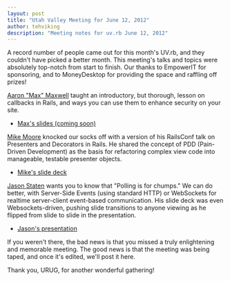 ```yaml
---
layout: post
title: "Utah Valley Meeting for June 12, 2012"
author: tehviking
description: "Meeting notes for uv.rb June 12, 2012"
---
```

A record number of people came out for this month's UV.rb, and they couldn't have picked a better month. This meeting's talks and topics were absolutely top-notch from start to finish. Our thanks to EmpowerIT for sponsoring, and to MoneyDesktop for providing the space and raffling off prizes!

[Aaron "Max" Maxwell](http://github.com/aamax) taught an introductory, but thorough, lesson on callbacks in Rails, and ways you can use them to enhance security on your site.

- [Max's slides (coming soon)](#)

[Mike Moore](http://github.com/blowmage) knocked our socks off with a version of his RailsConf talk on Presenters and Decorators in Rails. He shared the concept of PDD (Pain-Driven Development) as the basis for refactoring complex view code into manageable, testable presenter objects.

- [Mike's slide deck](https://speakerdeck.com/u/blowmage/p/presenters-and-decorators-a-code-tour)

[Jason Staten](http://github.com/statenjason) wants you to know that "Polling is for chumps." We can do better, with Server-Side Events (using standard HTTP) or WebSockets for realtime server-client event-based communication. His slide deck was even Websockets-driven, pushing slide transitions to anyone viewing as he flipped from slide to slide in the presentation.

- [Jason's presentation](http://chumps.jxs.me/)

If you weren't there, the bad news is that you missed a truly enlightening and memorable meeting. The good news is that the meeting was being taped, and once it's edited, we'll post it here.

Thank you, URUG, for another wonderful gathering!